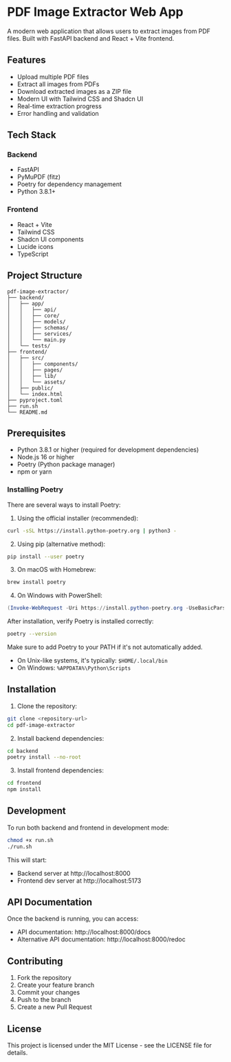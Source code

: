 # PDF Image Extractor Web App

A modern web application that allows users to extract images from PDF files. Built with FastAPI backend and React + Vite frontend.

## Features

- Upload multiple PDF files
- Extract all images from PDFs
- Download extracted images as a ZIP file
- Modern UI with Tailwind CSS and Shadcn UI
- Real-time extraction progress
- Error handling and validation

## Tech Stack

### Backend
- FastAPI
- PyMuPDF (fitz)
- Poetry for dependency management
- Python 3.8.1+

### Frontend
- React + Vite
- Tailwind CSS
- Shadcn UI components
- Lucide icons
- TypeScript

## Project Structure

```
pdf-image-extractor/
├── backend/
│   ├── app/
│   │   ├── api/
│   │   ├── core/
│   │   ├── models/
│   │   ├── schemas/
│   │   ├── services/
│   │   └── main.py
│   └── tests/
├── frontend/
│   ├── src/
│   │   ├── components/
│   │   ├── pages/
│   │   ├── lib/
│   │   └── assets/
│   ├── public/
│   └── index.html
├── pyproject.toml
├── run.sh
└── README.md
```

## Prerequisites

- Python 3.8.1 or higher (required for development dependencies)
- Node.js 16 or higher
- Poetry (Python package manager)
- npm or yarn

### Installing Poetry

There are several ways to install Poetry:

1. Using the official installer (recommended):
```bash
curl -sSL https://install.python-poetry.org | python3 -
```

2. Using pip (alternative method):
```bash
pip install --user poetry
```

3. On macOS with Homebrew:
```bash
brew install poetry
```

4. On Windows with PowerShell:
```powershell
(Invoke-WebRequest -Uri https://install.python-poetry.org -UseBasicParsing).Content | py -
```

After installation, verify Poetry is installed correctly:
```bash
poetry --version
```

Make sure to add Poetry to your PATH if it's not automatically added.
- On Unix-like systems, it's typically: `$HOME/.local/bin`
- On Windows: `%APPDATA%\Python\Scripts`

## Installation

1. Clone the repository:
```bash
git clone <repository-url>
cd pdf-image-extractor
```

2. Install backend dependencies:
```bash
cd backend
poetry install --no-root
```

3. Install frontend dependencies:
```bash
cd frontend
npm install
```

## Development

To run both backend and frontend in development mode:

```bash
chmod +x run.sh
./run.sh
```

This will start:
- Backend server at http://localhost:8000
- Frontend dev server at http://localhost:5173

## API Documentation

Once the backend is running, you can access:
- API documentation: http://localhost:8000/docs
- Alternative API documentation: http://localhost:8000/redoc

## Contributing

1. Fork the repository
2. Create your feature branch
3. Commit your changes
4. Push to the branch
5. Create a new Pull Request

## License

This project is licensed under the MIT License - see the LICENSE file for details. 